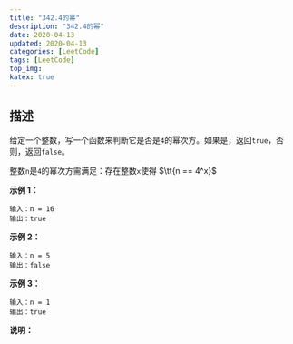```yaml
---
title: "342.4的幂"
description: "342.4的幂"
date: 2020-04-13
updated: 2020-04-13
categories: [LeetCode]
tags: [LeetCode]
top_img:
katex: true
---
```



## 描述

给定一个整数，写一个函数来判断它是否是`4`的幂次方。如果是，返回`true`，否则，返回`false`。

整数`n`是`4`的幂次方需满足：存在整数`x`使得 $\tt{n == 4^x}$

**示例 1：**

```
输入：n = 16
输出：true
```

**示例 2：**

```
输入：n = 5
输出：false
```

**示例 3：**

```
输入：n = 1
输出：true
```

**说明：**